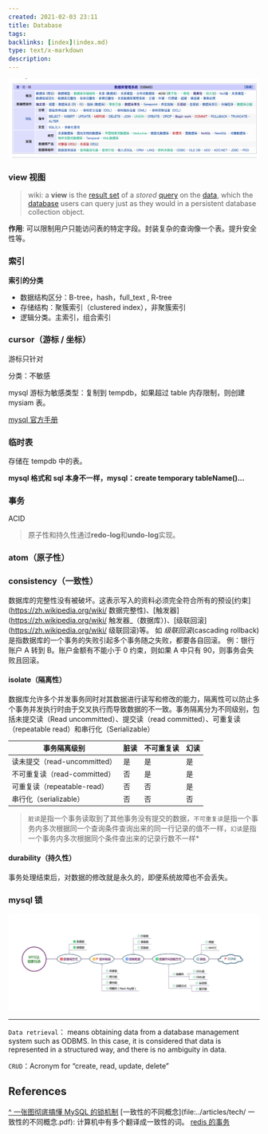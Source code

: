 ```yaml
---
created: 2021-02-03 23:11
title: Database
tags:
backlinks: [index](index.md)
type: text/x-markdown
description:
---
```

![DBMS 名词图](https://raw.githubusercontent.com/e1nfalda/IAaFaJdFLzSk/ignore/uPic/image-20200804140626503.png)

### view 视图

> wiki: a **view** is the [result set](https://en.wikipedia.org/wiki/Result_set) of a *stored* [query](https://en.wikipedia.org/wiki/Query_language) on the [data](https://en.wikipedia.org/wiki/Data), which the [database](https://en.wikipedia.org/wiki/Database) users can query just as they would in a persistent database collection object.

  **作用**: 可以限制用户只能访问表的特定字段。封装复杂的查询像一个表。提升安全性等。


### 索引

**索引的分类**
* 数据结构区分：B-tree，hash，full_text , R-tree
* 存储结构：聚簇索引（clustered index），非聚簇索引
* 逻辑分类。主索引，组合索引

### cursor（游标 / 坐标）

游标只针对

分类：不敏感

mysql 游标为敏感类型：复制到 tempdb，如果超过 table 内存限制，则创建 mysiam 表。

[mysql 官方手册](https://web.archive.org/web/20191205204618/https://dev.mysql.com/doc/refman/5.7/en/cursor-restrictions.html)

### 临时表
存储在 tempdb 中的表。

**mysql 格式和 sql 本身不一样，mysql：create temporary tableName()...**

### 事务
  ACID

> 原子性和持久性通过**redo-log**和**undo-log**实现。

### atom（原子性）

### consistency（一致性）

 数据库的完整性没有被破坏。这表示写入的资料必须完全符合所有的预设[约束](https://zh.wikipedia.org/wiki/ 数据完整性)、[触发器](https://zh.wikipedia.org/wiki/ 触发器_（数据库）)、[级联回滚](https://zh.wikipedia.org/wiki/ 级联回滚)等。
如 *级联回滚*(cascading rollback) 是指数据库的一个事务的失败引起多个事务随之失败，都要各自回滚。
 例：银行账户 A 转到 B。账户金额有不能小于 0 约束，则如果 A 中只有 90，则事务会失败且回滚。


#### isolate（隔离性）

数据库允许多个并发事务同时对其数据进行读写和修改的能力，隔离性可以防止多个事务并发执行时由于交叉执行而导致数据的不一致。事务隔离分为不同级别，包括未提交读（Read uncommitted）、提交读（read committed）、可重复读（repeatable read）和串行化（Serializable）

| 事务隔离级别                 | 脏读 | 不可重复读 | 幻读 |
| ---------------------------- | ---- | ---------- | ---- |
| 读未提交（read-uncommitted） | 是   | 是         | 是   |
| 不可重复读（read-committed） | 否   | 是         | 是   |
| 可重复读（repeatable-read）  | 否   | 否         | 是   |
| 串行化（serializable）       | 否   | 否         | 否   |

> `脏读`是指一个事务读取到了其他事务没有提交的数据，`不可重复读`是指一个事务内多次根据同一个查询条件查询出来的同一行记录的值不一样，`幻读`是指一个事务内多次根据同个条件查出来的记录行数不一样*

#### durability（持久性）

事务处理结束后，对数据的修改就是永久的，即便系统故障也不会丢失。

### mysql 锁

![image-20200910204615488](https://raw.githubusercontent.com/e1nfalda/IAaFaJdFLzSk/ignore/uPic/image-20200910204615488.png)

-------------

`Data retrieval`： means obtaining data from a database management system such as ODBMS. In this case, it is considered that data is represented in a structured way, and there is no ambiguity in data.

`CRUD`：Acronym for “create, read, update, delete”

## References

[^ 一张图彻底搞懂 MySQL 的锁机制](https://learnku.com/articles/39212?order_by=vote_count&)
[一致性的不同概念](file:../articles/tech/ 一致性的不同概念.pdf): 计算机中有多个翻译成一致性的词。
[redis 的事务](https://redisbook.readthedocs.io/en/latest/feature/transaction.html#acid)

